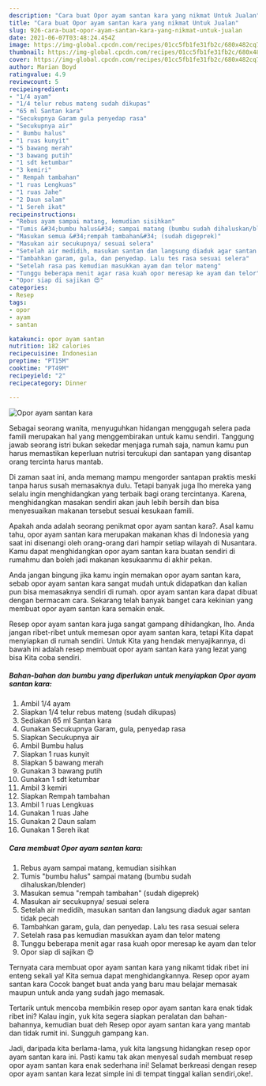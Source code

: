 ```yaml
---
description: "Cara buat Opor ayam santan kara yang nikmat Untuk Jualan"
title: "Cara buat Opor ayam santan kara yang nikmat Untuk Jualan"
slug: 926-cara-buat-opor-ayam-santan-kara-yang-nikmat-untuk-jualan
date: 2021-06-07T03:48:24.454Z
image: https://img-global.cpcdn.com/recipes/01cc5fb1fe31fb2c/680x482cq70/opor-ayam-santan-kara-foto-resep-utama.jpg
thumbnail: https://img-global.cpcdn.com/recipes/01cc5fb1fe31fb2c/680x482cq70/opor-ayam-santan-kara-foto-resep-utama.jpg
cover: https://img-global.cpcdn.com/recipes/01cc5fb1fe31fb2c/680x482cq70/opor-ayam-santan-kara-foto-resep-utama.jpg
author: Marian Boyd
ratingvalue: 4.9
reviewcount: 5
recipeingredient:
- "1/4 ayam"
- "1/4 telur rebus mateng sudah dikupas"
- "65 ml Santan kara"
- "Secukupnya Garam gula penyedap rasa"
- "Secukupnya air"
- " Bumbu halus"
- "1 ruas kunyit"
- "5 bawang merah"
- "3 bawang putih"
- "1 sdt ketumbar"
- "3 kemiri"
- " Rempah tambahan"
- "1 ruas Lengkuas"
- "1 ruas Jahe"
- "2 Daun salam"
- "1 Sereh ikat"
recipeinstructions:
- "Rebus ayam sampai matang, kemudian sisihkan"
- "Tumis &#34;bumbu halus&#34; sampai matang (bumbu sudah dihaluskan/blender)"
- "Masukan semua &#34;rempah tambahan&#34; (sudah digeprek)"
- "Masukan air secukupnya/ sesuai selera"
- "Setelah air medidih, masukan santan dan langsung diaduk agar santan tidak pecah"
- "Tambahkan garam, gula, dan penyedap. Lalu tes rasa sesuai selera"
- "Setelah rasa pas kemudian masukkan ayam dan telor mateng"
- "Tunggu beberapa menit agar rasa kuah opor meresap ke ayam dan telor"
- "Opor siap di sajikan 😍"
categories:
- Resep
tags:
- opor
- ayam
- santan

katakunci: opor ayam santan 
nutrition: 182 calories
recipecuisine: Indonesian
preptime: "PT15M"
cooktime: "PT49M"
recipeyield: "2"
recipecategory: Dinner

---
```



![Opor ayam santan kara](https://img-global.cpcdn.com/recipes/01cc5fb1fe31fb2c/680x482cq70/opor-ayam-santan-kara-foto-resep-utama.jpg)

Sebagai seorang wanita, menyuguhkan hidangan menggugah selera pada famili merupakan hal yang menggembirakan untuk kamu sendiri. Tanggung jawab seorang istri bukan sekedar menjaga rumah saja, namun kamu pun harus memastikan keperluan nutrisi tercukupi dan santapan yang disantap orang tercinta harus mantab.

Di zaman  saat ini, anda memang mampu mengorder santapan praktis meski tanpa harus susah memasaknya dulu. Tetapi banyak juga lho mereka yang selalu ingin menghidangkan yang terbaik bagi orang tercintanya. Karena, menghidangkan masakan sendiri akan jauh lebih bersih dan bisa menyesuaikan makanan tersebut sesuai kesukaan famili. 



Apakah anda adalah seorang penikmat opor ayam santan kara?. Asal kamu tahu, opor ayam santan kara merupakan makanan khas di Indonesia yang saat ini disenangi oleh orang-orang dari hampir setiap wilayah di Nusantara. Kamu dapat menghidangkan opor ayam santan kara buatan sendiri di rumahmu dan boleh jadi makanan kesukaanmu di akhir pekan.

Anda jangan bingung jika kamu ingin memakan opor ayam santan kara, sebab opor ayam santan kara sangat mudah untuk didapatkan dan kalian pun bisa memasaknya sendiri di rumah. opor ayam santan kara dapat dibuat dengan bermacam cara. Sekarang telah banyak banget cara kekinian yang membuat opor ayam santan kara semakin enak.

Resep opor ayam santan kara juga sangat gampang dihidangkan, lho. Anda jangan ribet-ribet untuk memesan opor ayam santan kara, tetapi Kita dapat menyiapkan di rumah sendiri. Untuk Kita yang hendak menyajikannya, di bawah ini adalah resep membuat opor ayam santan kara yang lezat yang bisa Kita coba sendiri.

<!--inarticleads1-->

##### Bahan-bahan dan bumbu yang diperlukan untuk menyiapkan Opor ayam santan kara:

1. Ambil 1/4 ayam
1. Siapkan 1/4 telur rebus mateng (sudah dikupas)
1. Sediakan 65 ml Santan kara
1. Gunakan Secukupnya Garam, gula, penyedap rasa
1. Siapkan Secukupnya air
1. Ambil  Bumbu halus
1. Siapkan 1 ruas kunyit
1. Siapkan 5 bawang merah
1. Gunakan 3 bawang putih
1. Gunakan 1 sdt ketumbar
1. Ambil 3 kemiri
1. Siapkan  Rempah tambahan
1. Ambil 1 ruas Lengkuas
1. Gunakan 1 ruas Jahe
1. Gunakan 2 Daun salam
1. Gunakan 1 Sereh ikat




<!--inarticleads2-->

##### Cara membuat Opor ayam santan kara:

1. Rebus ayam sampai matang, kemudian sisihkan
1. Tumis &#34;bumbu halus&#34; sampai matang (bumbu sudah dihaluskan/blender)
1. Masukan semua &#34;rempah tambahan&#34; (sudah digeprek)
1. Masukan air secukupnya/ sesuai selera
1. Setelah air medidih, masukan santan dan langsung diaduk agar santan tidak pecah
1. Tambahkan garam, gula, dan penyedap. Lalu tes rasa sesuai selera
1. Setelah rasa pas kemudian masukkan ayam dan telor mateng
1. Tunggu beberapa menit agar rasa kuah opor meresap ke ayam dan telor
1. Opor siap di sajikan 😍




Ternyata cara membuat opor ayam santan kara yang nikamt tidak ribet ini enteng sekali ya! Kita semua dapat menghidangkannya. Resep opor ayam santan kara Cocok banget buat anda yang baru mau belajar memasak maupun untuk anda yang sudah jago memasak.

Tertarik untuk mencoba membikin resep opor ayam santan kara enak tidak ribet ini? Kalau ingin, yuk kita segera siapkan peralatan dan bahan-bahannya, kemudian buat deh Resep opor ayam santan kara yang mantab dan tidak rumit ini. Sungguh gampang kan. 

Jadi, daripada kita berlama-lama, yuk kita langsung hidangkan resep opor ayam santan kara ini. Pasti kamu tak akan menyesal sudah membuat resep opor ayam santan kara enak sederhana ini! Selamat berkreasi dengan resep opor ayam santan kara lezat simple ini di tempat tinggal kalian sendiri,oke!.

